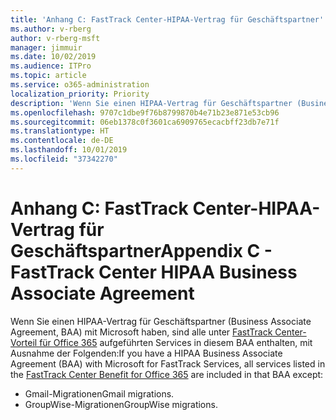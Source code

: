 ```yaml
---
title: 'Anhang C: FastTrack Center-HIPAA-Vertrag für Geschäftspartner'
ms.author: v-rberg
author: v-rberg-msft
manager: jimmuir
ms.date: 10/02/2019
ms.audience: ITPro
ms.topic: article
ms.service: o365-administration
localization_priority: Priority
description: 'Wenn Sie einen HIPAA-Vertrag für Geschäftspartner (Business Associate Agreement, BAA) mit Microsoft für FastTrack Services haben, sind alle unter FastTrack Center Benefit for Office 365 aufgeführten Services in diesem BAA enthalten, mit Ausnahme der Folgenden:'
ms.openlocfilehash: 9707c1dbe9f76b8799870b4e71b23e871e53cb96
ms.sourcegitcommit: 06eb1378c0f3601ca6909765ecacbff23db7e71f
ms.translationtype: HT
ms.contentlocale: de-DE
ms.lasthandoff: 10/01/2019
ms.locfileid: "37342270"
---
```

# <a name="appendix-c---fasttrack-center-hipaa-business-associate-agreement"></a><span data-ttu-id="0ba5b-103">Anhang C: FastTrack Center-HIPAA-Vertrag für Geschäftspartner</span><span class="sxs-lookup"><span data-stu-id="0ba5b-103">Appendix C - FastTrack Center HIPAA Business Associate Agreement</span></span>

<span data-ttu-id="0ba5b-104">Wenn Sie einen HIPAA-Vertrag für Geschäftspartner (Business Associate Agreement, BAA) mit Microsoft haben, sind alle unter [FastTrack Center-Vorteil für Office 365](O365-fasttrack-benefit-for-office-365.md) aufgeführten Services in diesem BAA enthalten, mit Ausnahme der Folgenden:</span><span class="sxs-lookup"><span data-stu-id="0ba5b-104">If you have a HIPAA Business Associate Agreement (BAA) with Microsoft for FastTrack Services, all services listed in the [FastTrack Center Benefit for Office 365](O365-fasttrack-benefit-for-office-365.md) are included in that BAA except:</span></span> 
  
- <span data-ttu-id="0ba5b-105">Gmail-Migrationen</span><span class="sxs-lookup"><span data-stu-id="0ba5b-105">Gmail migrations.</span></span>   
- <span data-ttu-id="0ba5b-106">GroupWise-Migrationen</span><span class="sxs-lookup"><span data-stu-id="0ba5b-106">GroupWise migrations.</span></span>
    

